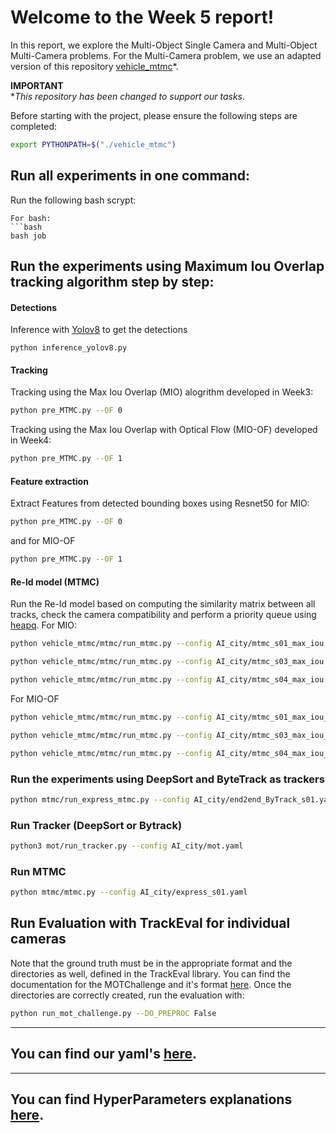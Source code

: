 
# Welcome to the Week 5 report!

In this report, we explore the Multi-Object Single Camera and Multi-Object Multi-Camera problems. For the Multi-Camera problem, we use an adapted version of this repository [vehicle_mtmc](https://github.com/regob/vehicle_mtmc)*.

**IMPORTANT**  
**This repository has been changed to support our tasks*.

Before starting with the project, please ensure the following steps are completed:

```bash
export PYTHONPATH=$("./vehicle_mtmc")
```

## Run all experiments in one command:
Run the following bash scrypt:
```
For bash:  
```bash
bash job
```


## Run the experiments using Maximum Iou Overlap tracking algorithm step by step:
#### Detections
Inference with [Yolov8](https://github.com/ultralytics/ultralytics) to get the detections
```
python inference_yolov8.py
```

#### Tracking 
Tracking using the Max Iou Overlap (MIO) alogrithm developed in Week3: 
```bash
python pre_MTMC.py --OF 0
```
Tracking using the Max Iou Overlap with Optical Flow (MIO-OF) developed in Week4:
```bash
python pre_MTMC.py --OF 1
```

#### Feature extraction
Extract Features from detected bounding boxes using Resnet50 for MIO:
```bash
python pre_MTMC.py --OF 0
```
and for MIO-OF
```bash
python pre_MTMC.py --OF 1
```

#### Re-Id model (MTMC)
Run the Re-Id model based on computing the similarity matrix between all tracks, check the camera compatibility and perform a priority queue using [heapq](https://docs.python.org/3/library/heapq.html). For MIO:
```bash
python vehicle_mtmc/mtmc/run_mtmc.py --config AI_city/mtmc_s01_max_iou.yaml
```
```bash
python vehicle_mtmc/mtmc/run_mtmc.py --config AI_city/mtmc_s03_max_iou.yaml
```
```bash
python vehicle_mtmc/mtmc/run_mtmc.py --config AI_city/mtmc_s04_max_iou.yaml
```
For MIO-OF
```bash
python vehicle_mtmc/mtmc/run_mtmc.py --config AI_city/mtmc_s01_max_iou_OF.yaml
```
```bash
python vehicle_mtmc/mtmc/run_mtmc.py --config AI_city/mtmc_s03_max_iou_OF.yaml
```
```bash
python vehicle_mtmc/mtmc/run_mtmc.py --config AI_city/mtmc_s04_max_iou_OF.yaml
```

### Run the experiments using DeepSort and ByteTrack as trackers

```bash
python mtmc/run_express_mtmc.py --config AI_city/end2end_ByTrack_s01.yaml
```

### Run Tracker (DeepSort or Bytrack)
```bash
python3 mot/run_tracker.py --config AI_city/mot.yaml
```

### Run MTMC

```bash
python mtmc/mtmc.py --config AI_city/express_s01.yaml
```



## Run Evaluation with TrackEval for individual cameras
Note that the ground truth must be in the appropriate format and the directories as well, defined in the TrackEval library. You can find the documentation for the
MOTChallenge and it's format [here](https://github.com/JonathonLuiten/TrackEval/tree/master/docs/MOTChallenge-Official). Once the directories are correctly created, run the evaluation with:
```bash
python run_mot_challenge.py --DO_PREPROC False 
```

------------
## You can find our yaml's [here](https://github.com/mcv-m6-video/mcv-m6-2023-team6/tree/main/week5/vehicle_mtmc/config/AI_city).

--------
## You can find HyperParameters explanations [here](https://github.com/mcv-m6-video/mcv-m6-2023-team6/tree/main/week5/vehicle_mtmc/config/defaults.py).







